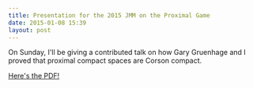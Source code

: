 ```yaml
---
title: Presentation for the 2015 JMM on the Proximal Game
date: 2015-01-08 15:39
layout: post
---
```


On Sunday, I'll be giving a contributed talk on how Gary Gruenhage and I
proved that proximal compact spaces are Corson compact.

[Here's the PDF!][1]

[1]: https://github.com/StevenClontz/Research/blob/master/phd/talks-and-presentations/2015-01-11-proximal-talk-jmm.pdf?raw=true